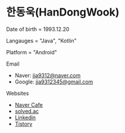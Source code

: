 # 한동욱(HanDongWook)

Date of birth = 1993.12.20


Langauges = "Java", "Kotlin"


Platform = "Android"


Email
* Naver: <jja9312@naver.com>  
* Google: <jja9312345@gmail.com>


Websites
* [Naver Cafe](https://cafe.naver.com/hdongwook?iframe_url=/MyCafeIntro.nhn%3Fclubid=30189250)  
* [solved.ac](https://solved.ac/profile/jja9312)   
* [Linkedin](www.linkedin.com/in/dong-wook-han-2013a5180)  
* [Tistory](https://handongwook.tistory.com/)  
